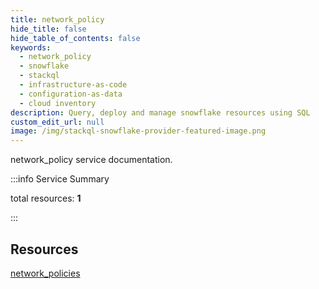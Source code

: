 ```yaml
---
title: network_policy
hide_title: false
hide_table_of_contents: false
keywords:
  - network_policy
  - snowflake
  - stackql
  - infrastructure-as-code
  - configuration-as-data
  - cloud inventory
description: Query, deploy and manage snowflake resources using SQL
custom_edit_url: null
image: /img/stackql-snowflake-provider-featured-image.png
---
```


network_policy service documentation.

:::info Service Summary

<div class="row">
<div class="providerDocColumn">
<span>total resources:&nbsp;<b>1</b></span><br />
</div>
</div>

:::

## Resources
<div class="row">
<div class="providerDocColumn">
<a href="/network_policy/network_policies/">network_policies</a>
</div>
<div class="providerDocColumn">

</div>
</div>